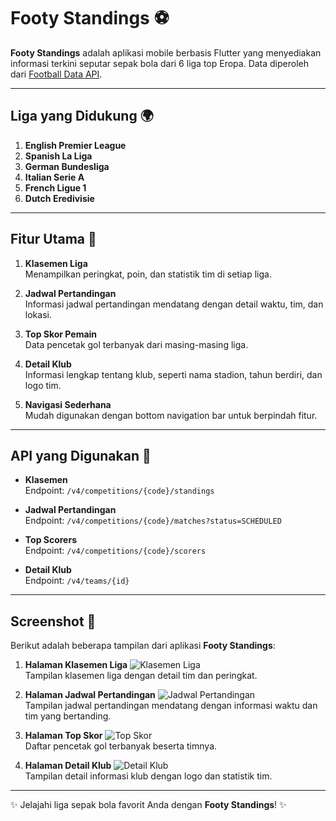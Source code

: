 # Footy Standings ⚽

**Footy Standings** adalah aplikasi mobile berbasis Flutter yang menyediakan informasi terkini seputar sepak bola dari 6 liga top Eropa. Data diperoleh dari [Football Data API](https://www.football-data.org).

---

## Liga yang Didukung 🌍
1. **English Premier League**  
2. **Spanish La Liga**  
3. **German Bundesliga**  
4. **Italian Serie A**  
5. **French Ligue 1**  
6. **Dutch Eredivisie**

---

## Fitur Utama 🚀
1. **Klasemen Liga**  
   Menampilkan peringkat, poin, dan statistik tim di setiap liga.  

2. **Jadwal Pertandingan**  
   Informasi jadwal pertandingan mendatang dengan detail waktu, tim, dan lokasi.  

3. **Top Skor Pemain**  
   Data pencetak gol terbanyak dari masing-masing liga.  

4. **Detail Klub**  
   Informasi lengkap tentang klub, seperti nama stadion, tahun berdiri, dan logo tim.  

5. **Navigasi Sederhana**  
   Mudah digunakan dengan bottom navigation bar untuk berpindah fitur.  

---

## API yang Digunakan 📡
- **Klasemen**  
  Endpoint: `/v4/competitions/{code}/standings`  

- **Jadwal Pertandingan**  
  Endpoint: `/v4/competitions/{code}/matches?status=SCHEDULED`  

- **Top Scorers**  
  Endpoint: `/v4/competitions/{code}/scorers`  

- **Detail Klub**  
  Endpoint: `/v4/teams/{id}`  

---

## Screenshot 📸
Berikut adalah beberapa tampilan dari aplikasi **Footy Standings**:

1. **Halaman Klasemen Liga**
   ![Klasemen Liga](screenshots/screenshot-1.png)  
   Tampilan klasemen liga dengan detail tim dan peringkat.

2. **Halaman Jadwal Pertandingan**
   ![Jadwal Pertandingan](screenshots/screenshot-2.png)  
   Tampilan jadwal pertandingan mendatang dengan informasi waktu dan tim yang bertanding.

3. **Halaman Top Skor**
   ![Top Skor](screenshots/screenshot-3.png)  
   Daftar pencetak gol terbanyak beserta timnya.

4. **Halaman Detail Klub**
   ![Detail Klub](screenshots/screenshot-4.png)  
   Tampilan detail informasi klub dengan logo dan statistik tim.

---

✨ Jelajahi liga sepak bola favorit Anda dengan **Footy Standings**! ✨
